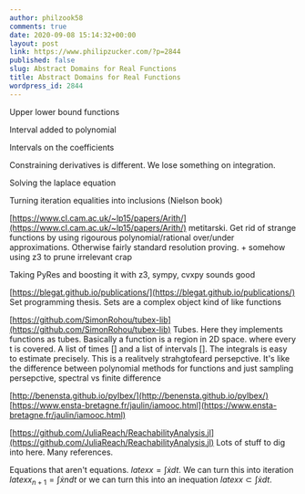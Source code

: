 ```yaml
---
author: philzook58
comments: true
date: 2020-09-08 15:14:32+00:00
layout: post
link: https://www.philipzucker.com/?p=2844
published: false
slug: Abstract Domains for Real Functions
title: Abstract Domains for Real Functions
wordpress_id: 2844
---
```


Upper lower bound functions

Interval added to polynomial

Intervals on the coefficients

Constraining derivatives is different. We lose something on integration.

Solving the laplace equation

Turning iteration equalities into inclusions (Nielson book)

[https://www.cl.cam.ac.uk/~lp15/papers/Arith/](https://www.cl.cam.ac.uk/~lp15/papers/Arith/) metitarski. Get rid of strange functions by using rigourous polynomial/rational over/under approximations. Otherwise fairly standard resolution proving. + somehow using z3 to prune irrelevant crap

Taking PyRes and boosting it with z3, sympy, cvxpy sounds good

[https://blegat.github.io/publications/](https://blegat.github.io/publications/) Set programming thesis. Sets are a complex object kind of like functions

[https://github.com/SimonRohou/tubex-lib](https://github.com/SimonRohou/tubex-lib) Tubes. Here they implements functions as tubes. Basically a function is a region in 2D space. where every t is covered. A list of times [] and a list of intervals []. The integrals is easy to estimate precisely. This is a realitvely strahgtofeard persepctive. It's like the difference between polynomial methods for functions and just sampling persepctive, spectral vs finite difference

[http://benensta.github.io/pyIbex/](http://benensta.github.io/pyIbex/) [https://www.ensta-bretagne.fr/jaulin/iamooc.html](https://www.ensta-bretagne.fr/jaulin/iamooc.html)

[https://github.com/JuliaReach/ReachabilityAnalysis.jl](https://github.com/JuliaReach/ReachabilityAnalysis.jl) Lots of stuff to dig into here. Many references.

Equations that aren't equations. $latex x = \int \dot{x}dt$. We can turn this into iteration  $latex x_{n+1} = \int \dot{x}{n}dt$ or we can turn this into an inequation $latex x \subset \int \dot{x}dt$. 

